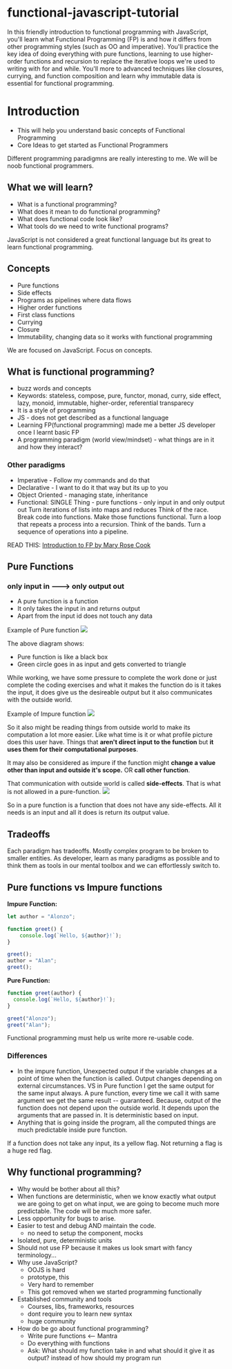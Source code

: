 # functional-javascript-tutorial
In this friendly introduction to functional programming with JavaScript, you'll learn what Functional Programming (FP) is and how it differs from other programming styles (such as OO and imperative). You'll practice the key idea of doing everything with pure functions, learning to use higher-order functions and recursion to replace the iterative loops we're used to writing with for and while. You'll more to advanced techniques like closures, currying, and function composition and learn why immutable data is essential for functional programming.

# Introduction
* This will help you understand basic concepts of Functional Programming
* Core Ideas to get started as Functional Programmers

Different programming paradigmns are really interesting to me. We will be noob functional programmers.

## What we will learn?
* What is a functional programming?
* What does it mean to do functional programming?
* What does functional code look like?
* What tools do we need to write functional programs?

JavaScript is not considered a great functional language but its great to learn functional programming.

## Concepts
* Pure functions
* Side effects
* Programs as pipelines where data flows
* Higher order functions
* First class functions
* Currying
* Closure
* Immutability, changing data so it works with functional programming

We are focused on JavaScript. Focus on concepts.

## What is functional programming?
* buzz words and concepts
* Keywords: stateless, compose, pure, functor, monad, curry, side effect, lazy, monoid, immutable, higher-order, referential transparecy
* It is a style of programming
* JS - does not get described as a functional language
* Learning FP(functional programming) made me a better JS developer once I learnt basic FP
* A programming paradigm (world view/mindset) - what things are in it and how they interact?

### Other paradigms
* Imperative - Follow my commands and do that
* Declarative - I want to do it that way but its up to you
* Object Oriented - managing state, inheritance
* Functional: SINGLE Thing - pure functions - only input in and only output out
Turn iterations of lists into maps and reduces
Think of the race. Break code into functions. Make those functions functional. Turn a loop that repeats a process into a recursion.
Think of the bands. Turn a sequence of operations into a pipeline.

READ THIS:
[Introduction to FP by Mary Rose Cook](https://codewords.recurse.com/issues/one/an-introduction-to-functional-programming "Introduction to FP by Mary Rose Cook")

## Pure Functions
### only input in ---> only output out
* A pure function is a function
* It only takes the input in and returns output
* Apart from the input id does not touch any data

Example of Pure function
![](images/img-1.PNG)

The above diagram shows:
* Pure function is like a black box
* Green circle goes in as input and gets converted to triangle

While working, we have some pressure to complete the work done or just complete the coding exercises and what it makes the function do is it takes the input, it does give us the desireable output but it also communicates with the outside world.

Example of Impure function
![](images/img-2.PNG)

So it also might be reading things from outside world to make its computation a lot more easier. Like what time is it or what profile picture does this user have. Things that **aren't direct input to the function** but **it uses them for their computational purposes**. 

It may also be considered as impure if the function might **change a value other than input and outside it's scope.** OR **call other function**.

That communication with outside world is called **side-effects**. That is what is not allowed in a pure-function.
![](images/img-3.PNG)

So in a pure function is a function that does not have any side-effects. All it needs is an input and all it does is return its output value.

## Tradeoffs
Each paradigm has tradeoffs. Mostly complex program to be broken to smaller entities.
As developer, learn as many paradigms as possible and to think them as tools in our mental toolbox and we can effortlessly switch to.

## Pure functions vs Impure functions

**Impure Function:**
```javascript
let author = "Alonzo";

function greet() {
    console.log(`Hello, ${author}!`);
}

greet();
author = "Alan";
greet();
```

**Pure Function:**
```javascript
function greet(author) {
  console.log(`Hello, ${author}!`);
}

greet("Alonzo");
greet("Alan");
```

Functional programming must help us write more re-usable code.
### Differences
* In the impure function, Unexpected output if the variable changes at a point of time when the function is called. Output changes depending on external circumstances. VS in Pure function I get the same output for the same input always.
A pure function, every time we call it with same argument we get the same result -- guaranteed. Because, output of the function does not depend upon the outside world. It depends upon the arguments that are passed in. It is deterministic based on input.
* Anything that is going inside the program, all the computed things are much predictable inside pure function.

If a function does not take any input, its a yellow flag. Not returning a flag is a huge red flag.

## Why functional programming?
* Why would be bother about all this?
* When functions are deterministic, when we know exactly what output we are going to get on what input, we are going to become much more predictable. The code will be much more safer.
* Less opportunity for bugs to arise.
* Easier to test and debug AND maintain the code.
    - no need to setup the component, mocks
* Isolated, pure, deterministic units
* Should not use FP because it makes us look smart with fancy terminology...
* Why use JavaScript?
    - OOJS is hard
    - prototype, this
    - Very hard to remember
    - This got removed when we started programming functionally
* Established community and tools
    - Courses, libs, frameworks, resources
    - dont require you to learn new syntax
    - huge community
* How do be go about functional programming?
    - Write pure functions <-- Mantra
    - Do everything with functions
    - Ask: What should my function take in and what should it give it as output? instead of how should my program run

